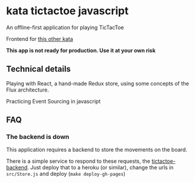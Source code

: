 # kata tictactoe javascript
An offline-first application for playing TicTacToe

Frontend for [this other kata](https://github.com/alvarogarcia7/kata-tictactoe-backend-javascript/)

**This app is not ready for production. Use it at your own risk**

## Technical details

Playing with React, a hand-made Redux store, using some concepts of the Flux architecture.

Practicing Event Sourcing in javascript

## FAQ

### The backend is down

This application requires a backend to store the movements on the board.

There is a simple service to respond to these requests, the 
[tictactoe-backend](https://github.com/alvarogarcia7/kata-tictactoe-backend-javascript).
Just deploy that to a heroku (or similar), change the urls in `src/Store.js` and
deploy (`make deploy-gh-pages`)

